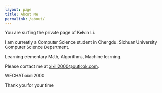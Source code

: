 ```yaml
---
layout: page
title: About Me
permalink: /about/
---
```


You are surfing the private page of Kelvin Li.

I am currently a Computer Science student in Chengdu. Sichuan University Computer Science Department.

Learning elementary Math, Algorithms, Machine learning.

Please contact me at xixili2000@outlook.com.

WECHAT:xixili2000

Thank you for your time.
